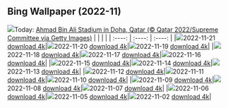 ## Bing Wallpaper (2022-11)
![](https://global.bing.com/th?id=OHR.FIFA2022_EN-IN0747471587_UHD.jpg&w=1000)Today: [Ahmad Bin Ali Stadium in Doha, Qatar (© Qatar 2022/Supreme Committee via Getty Images)](https://global.bing.com/th?id=OHR.FIFA2022_EN-IN0747471587_UHD.jpg)
|      |      |      |
| :----: | :----: | :----: |
|![](https://global.bing.com/th?id=OHR.FIFA2022_EN-IN0747471587_UHD.jpg&pid=hp&w=384&h=216&rs=1&c=4)2022-11-21 [download 4k](https://global.bing.com/th?id=OHR.FIFA2022_EN-IN0747471587_UHD.jpg)|![](https://global.bing.com/th?id=OHR.LandartPainting_EN-IN7351909485_UHD.jpg&pid=hp&w=384&h=216&rs=1&c=4)2022-11-20 [download 4k](https://global.bing.com/th?id=OHR.LandartPainting_EN-IN7351909485_UHD.jpg)|![](https://global.bing.com/th?id=OHR.ZNPVR_EN-IN9994229994_UHD.jpg&pid=hp&w=384&h=216&rs=1&c=4)2022-11-19 [download 4k](https://global.bing.com/th?id=OHR.ZNPVR_EN-IN9994229994_UHD.jpg)|
|![](https://global.bing.com/th?id=OHR.IslamicArt_EN-IN9111194134_UHD.jpg&pid=hp&w=384&h=216&rs=1&c=4)2022-11-18 [download 4k](https://global.bing.com/th?id=OHR.IslamicArt_EN-IN9111194134_UHD.jpg)|![](https://global.bing.com/th?id=OHR.McKenzieRiverTrail_EN-IN1387365715_UHD.jpg&pid=hp&w=384&h=216&rs=1&c=4)2022-11-17 [download 4k](https://global.bing.com/th?id=OHR.McKenzieRiverTrail_EN-IN1387365715_UHD.jpg)|![](https://global.bing.com/th?id=OHR.Unesco50_EN-IN0976809645_UHD.jpg&pid=hp&w=384&h=216&rs=1&c=4)2022-11-16 [download 4k](https://global.bing.com/th?id=OHR.Unesco50_EN-IN0976809645_UHD.jpg)|
|![](https://global.bing.com/th?id=OHR.LontraCanadensis_EN-IN0625737183_UHD.jpg&pid=hp&w=384&h=216&rs=1&c=4)2022-11-15 [download 4k](https://global.bing.com/th?id=OHR.LontraCanadensis_EN-IN0625737183_UHD.jpg)|![](https://global.bing.com/th?id=OHR.SanGiovanni_EN-IN0204571624_UHD.jpg&pid=hp&w=384&h=216&rs=1&c=4)2022-11-14 [download 4k](https://global.bing.com/th?id=OHR.SanGiovanni_EN-IN0204571624_UHD.jpg)|![](https://global.bing.com/th?id=OHR.FosterCoveredBridge_EN-IN9279266132_UHD.jpg&pid=hp&w=384&h=216&rs=1&c=4)2022-11-13 [download 4k](https://global.bing.com/th?id=OHR.FosterCoveredBridge_EN-IN9279266132_UHD.jpg)|
|![](https://global.bing.com/th?id=OHR.HainesEagle_EN-IN9562184202_UHD.jpg&pid=hp&w=384&h=216&rs=1&c=4)2022-11-12 [download 4k](https://global.bing.com/th?id=OHR.HainesEagle_EN-IN9562184202_UHD.jpg)|![](https://global.bing.com/th?id=OHR.MountAbu_EN-IN9235554332_UHD.jpg&pid=hp&w=384&h=216&rs=1&c=4)2022-11-11 [download 4k](https://global.bing.com/th?id=OHR.MountAbu_EN-IN9235554332_UHD.jpg)|![](https://global.bing.com/th?id=OHR.BadLightning_EN-IN8659016190_UHD.jpg&pid=hp&w=384&h=216&rs=1&c=4)2022-11-10 [download 4k](https://global.bing.com/th?id=OHR.BadLightning_EN-IN8659016190_UHD.jpg)|
|![](https://global.bing.com/th?id=OHR.HedgehogNest_EN-IN8074931663_UHD.jpg&pid=hp&w=384&h=216&rs=1&c=4)2022-11-09 [download 4k](https://global.bing.com/th?id=OHR.HedgehogNest_EN-IN8074931663_UHD.jpg)|![](https://global.bing.com/th?id=OHR.GoldenTemplePunjab_EN-IN9163263543_UHD.jpg&pid=hp&w=384&h=216&rs=1&c=4)2022-11-08 [download 4k](https://global.bing.com/th?id=OHR.GoldenTemplePunjab_EN-IN9163263543_UHD.jpg)|![](https://global.bing.com/th?id=OHR.CrestedButteEclispe_EN-IN9293713189_UHD.jpg&pid=hp&w=384&h=216&rs=1&c=4)2022-11-07 [download 4k](https://global.bing.com/th?id=OHR.CrestedButteEclispe_EN-IN9293713189_UHD.jpg)|
|![](https://global.bing.com/th?id=OHR.MarathonSunday_EN-IN5943628545_UHD.jpg&pid=hp&w=384&h=216&rs=1&c=4)2022-11-06 [download 4k](https://global.bing.com/th?id=OHR.MarathonSunday_EN-IN5943628545_UHD.jpg)|![](https://global.bing.com/th?id=OHR.Trossachs_EN-IN4509616425_UHD.jpg&pid=hp&w=384&h=216&rs=1&c=4)2022-11-05 [download 4k](https://global.bing.com/th?id=OHR.Trossachs_EN-IN4509616425_UHD.jpg)|![](https://global.bing.com/th?id=OHR.TeaPlantationsMunnar_EN-IN6708509609_UHD.jpg&pid=hp&w=384&h=216&rs=1&c=4)2022-11-02 [download 4k](https://global.bing.com/th?id=OHR.TeaPlantationsMunnar_EN-IN6708509609_UHD.jpg)|
